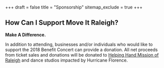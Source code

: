 +++
draft = false
title = "Sponsorship"
sitemap_exclude = true
+++
## How Can I Support Move It Raleigh?

**Make A Difference.**

In addition to attending, businesses and/or individuals who would like to support the 2018 Benefit Concert can provide a donation. All net proceeds from ticket sales and donations will be donated to [Helping Hand Mission of Raleigh](http://helpinghandmission.org/) and dance studios impacted by Hurricane Florence.